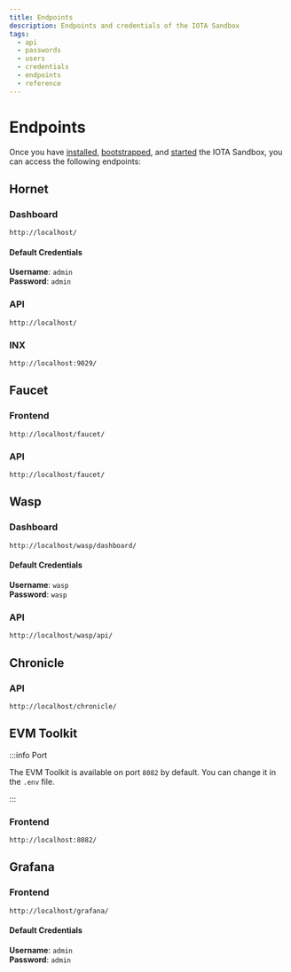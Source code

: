 ```yaml
---
title: Endpoints
description: Endpoints and credentials of the IOTA Sandbox
tags:
  - api
  - passwords
  - users
  - credentials
  - endpoints
  - reference
---
```


# Endpoints

Once you have [installed](../getting-started.md#install-the-iota-sandbox-using-docker),
[bootstrapped](../getting-started.md#bootstrap), 
and [started](../getting-started.md#start-the-iota-sandbox) the IOTA Sandbox,
you can access the following endpoints:

## Hornet

### Dashboard 

```plaintext
http://localhost/
```

#### Default Credentials

**Username**: `admin`  
**Password**: `admin`

### API

```plaintext
http://localhost/
```

### INX

```plaintext
http://localhost:9029/
```

## Faucet

### Frontend

```plaintext
http://localhost/faucet/
```  

### API

```plaintext
http://localhost/faucet/
```

## Wasp

### Dashboard 

```plaintext
http://localhost/wasp/dashboard/
```

#### Default Credentials

**Username**: `wasp`  
**Password**: `wasp`

### API

```plaintext
http://localhost/wasp/api/
```

## Chronicle

### API 

```plaintext
http://localhost/chronicle/
```

## EVM Toolkit

:::info Port

The EVM Toolkit is available on port `8082` by default. You can change it in the `.env` file.

:::

### Frontend 

```plaintext
http://localhost:8082/
```

## Grafana

### Frontend 

```plaintext
http://localhost/grafana/
```

#### Default Credentials

**Username**: `admin`  
**Password**: `admin`
